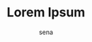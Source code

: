 ---
layout: ipsumpage

title: Lorem Ipsum
key: lorem_ipsum
description: "Lorem Ipsum is simply dummy text of the printing and typesetting industry. Lorem Ipsum has been the industry's standard dummy text ever since the 1500s, when an unknown printer took a galley of type and scrambled it to make a type specimen book. It has survived not only five centuries, but also the leap into electronic typesetting, remaining essentially unchanged. It was popularised in the 1960s with the release of Letraset sheets containing Lorem Ipsum passages, and more recently with desktop publishing software like Aldus PageMaker including versions of Lorem Ipsum."
site: "http://lipsum.com/"
author: sena
start_with: "Lorem ipsum dolor sit amet"
collaborative: true
language:
  - name: latin
    text:
        - "Vestibulum ante ipsum primis in faucibus orci luctus et ultrices posuere cubilia Curae"
        - "Quisque lobortis tincidunt tellus, sed tristique nunc commodo sit amet"
        - "Ut scelerisque feugiat tellus, vitae placerat dolor feugiat vitae"
---
